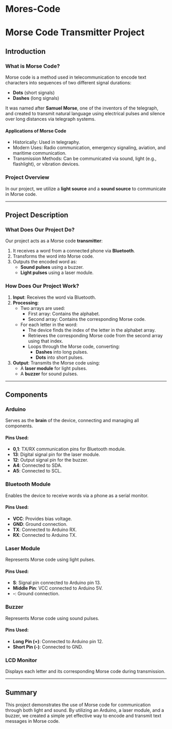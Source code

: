 # Mores-Code
# Morse Code Transmitter Project

## Introduction

### What is Morse Code?  
Morse code is a method used in telecommunication to encode text characters into sequences of two different signal durations:  
- **Dots** (short signals)  
- **Dashes** (long signals)  

It was named after **Samuel Morse**, one of the inventors of the telegraph, and created to transmit natural language using electrical pulses and silence over long distances via telegraph systems. 

#### Applications of Morse Code  
- Historically: Used in telegraphy.  
- Modern Uses: Radio communication, emergency signaling, aviation, and maritime communication.  
- Transmission Methods: Can be communicated via sound, light (e.g., flashlight), or vibration devices.  

### Project Overview  
In our project, we utilize a **light source** and a **sound source** to communicate in Morse code.

---

## Project Description  

### What Does Our Project Do?  
Our project acts as a Morse code **transmitter**:  
1. It receives a word from a connected phone via **Bluetooth**.  
2. Transforms the word into Morse code.  
3. Outputs the encoded word as:  
   - **Sound pulses** using a buzzer.  
   - **Light pulses** using a laser module.  

### How Does Our Project Work?  
1. **Input**: Receives the word via Bluetooth.  
2. **Processing**:  
   - Two arrays are used:  
     - First array: Contains the alphabet.  
     - Second array: Contains the corresponding Morse code.  
   - For each letter in the word:  
     - The device finds the index of the letter in the alphabet array.  
     - Retrieves the corresponding Morse code from the second array using that index.  
     - Loops through the Morse code, converting:  
       - **Dashes** into long pulses.  
       - **Dots** into short pulses.  
3. **Output**: Transmits the Morse code using:  
   - A **laser module** for light pulses.  
   - A **buzzer** for sound pulses.  

---

## Components  

### Arduino  
Serves as the **brain** of the device, connecting and managing all components.  

#### Pins Used:  
- **0,1**: TX/RX communication pins for Bluetooth module.  
- **13**: Digital signal pin for the laser module.  
- **12**: Output signal pin for the buzzer.  
- **A4**: Connected to SDA.  
- **A5**: Connected to SCL.  

### Bluetooth Module  
Enables the device to receive words via a phone as a serial monitor.  

#### Pins Used:  
- **VCC**: Provides bias voltage.  
- **GND**: Ground connection.  
- **TX**: Connected to Arduino RX.  
- **RX**: Connected to Arduino TX.  

### Laser Module  
Represents Morse code using light pulses.  

#### Pins Used:  
- **S**: Signal pin connected to Arduino pin 13.  
- **Middle Pin**: VCC connected to Arduino 5V.  
- **-**: Ground connection.  

### Buzzer  
Represents Morse code using sound pulses.  

#### Pins Used:  
- **Long Pin (+)**: Connected to Arduino pin 12.  
- **Short Pin (-)**: Connected to GND.  

### LCD Monitor  
Displays each letter and its corresponding Morse code during transmission.

---

## Summary  
This project demonstrates the use of Morse code for communication through both light and sound. By utilizing an Arduino, a laser module, and a buzzer, we created a simple yet effective way to encode and transmit text messages in Morse code.  
